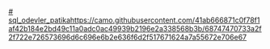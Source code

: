 [# sql_odevler_patika](https://camo.githubusercontent.com/41ab666871c0f78f1af42b184e2bd49c11a0adc0ac49939b2196e2a338568b3b/68747470733a2f2f722e726573696d6c696e6b2e636f6d2f517671624a7a55672e706e67)https://camo.githubusercontent.com/41ab666871c0f78f1af42b184e2bd49c11a0adc0ac49939b2196e2a338568b3b/68747470733a2f2f722e726573696d6c696e6b2e636f6d2f517671624a7a55672e706e67
